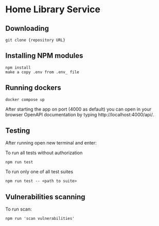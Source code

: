 # Home Library Service

## Downloading

```
git clone {repository URL}
```

## Installing NPM modules

```
npm install
make a copy .env from .env_ file
```

## Running dockers

```
docker compose up
```

After starting the app on port (4000 as default) you can open
in your browser OpenAPI documentation by typing http://localhost:4000/api/.

## Testing

After running open new terminal and enter:

To run all tests without authorization

```
npm run test
```

To run only one of all test suites

```
npm run test -- <path to suite>
```


## Vulnerabilities scanning


To run scan:

```
npm run 'scan vulnerabilities'
```
